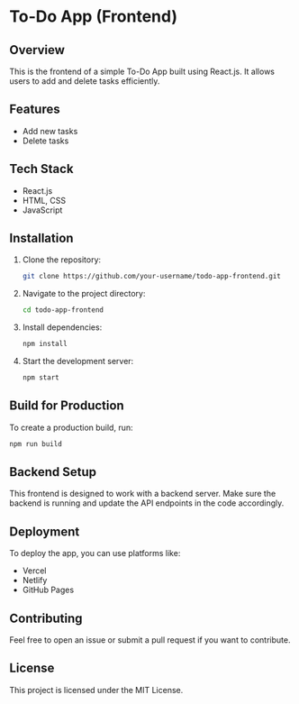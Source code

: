 # To-Do App (Frontend)

## Overview
This is the frontend of a simple To-Do App built using React.js. It allows users to add and delete tasks efficiently.

## Features
- Add new tasks
- Delete tasks

## Tech Stack
- React.js
- HTML, CSS
- JavaScript

## Installation

1. Clone the repository:
   ```sh
   git clone https://github.com/your-username/todo-app-frontend.git
   ```
2. Navigate to the project directory:
   ```sh
   cd todo-app-frontend
   ```
3. Install dependencies:
   ```sh
   npm install
   ```
4. Start the development server:
   ```sh
   npm start
   ```

## Build for Production
To create a production build, run:
```sh
npm run build
```

## Backend Setup
This frontend is designed to work with a backend server. Make sure the backend is running and update the API endpoints in the code accordingly.

## Deployment
To deploy the app, you can use platforms like:
- Vercel
- Netlify
- GitHub Pages

## Contributing
Feel free to open an issue or submit a pull request if you want to contribute.

## License
This project is licensed under the MIT License.

